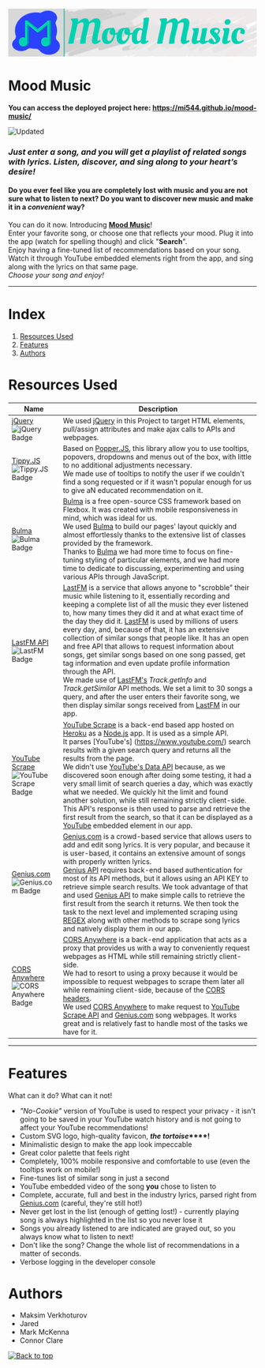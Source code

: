 ![header](assets/github/header.png)

# Mood Music

**You can access the deployed project here:
<https://mi544.github.io/mood-music/>**

![Updated](https://img.shields.io/static/v1?label=updated&message=July%2013th%202020&color=00D1B2&style=flat-square)


### *Just enter a song, and you will get a playlist of related songs with lyrics. Listen, discover, and sing along to your heart’s desire!*

#### Do you ever feel like you are completely lost with music and you are not sure what to listen to next? Do you want to discover new music and make it in a _convenient_ way?

You can do it now. Introducing [**Mood Music**](https://mi544.github.io/mood-music/)!<br />Enter your favorite song, or choose one that reflects your mood. Plug it into the app (watch for spelling though) and click "**Search**".<br />Enjoy having a fine-tuned list of recommendations based on your song. Watch it through YouTube embedded elements right from the app, and sing along with the lyrics on that same page.<br />*Choose your song and enjoy!*

---
# Index

1. [Resources Used](#Resources-Used)
2. [Features](#Features)
3. [Authors](#Authors)

# Resources Used

| Name | Description |
| ---- | ----------- |
| [jQuery](https://jquery.com/) ![jQuery Badge](https://img.shields.io/static/v1?label=Library&message=jQuery&color=E63946&style=for-the-badge&logo=javascript) | We used [jQuery](https://jquery.com/) in this Project to target HTML elements, pull/assign attributes and make ajax calls to APIs and webpages.
| [Tippy.JS](https://atomiks.github.io/tippyjs/) ![Tippy.JS Badge](https://img.shields.io/static/v1?label=Library&message=Tippy.JS&color=E63946&style=for-the-badge&logo=javascript) | Based on [Popper.JS](https://popper.js.org/), this library allow you to use tooltips, popovers, dropdowns and menus out of the box, with little to no additional adjustments necessary.<br />We made use of tooltips to notify the user if we couldn't find a song requested or if it wasn't popular enough for us to give aN educated recommendation on it.
| [Bulma](https://bulma.io/) ![Bulma Badge](https://img.shields.io/static/v1?label=Library&message=Tippy.JS&color=E63946&style=for-the-badge&logo=css3) | [Bulma](https://github.com/jgthms/bulma) is a free open-source CSS framework based on Flexbox. It was created with mobile responsiveness in mind, which was ideal for us.<br />We used [Bulma](https://github.com/jgthms/bulma) to build our pages' layout quickly and almost effortlessly thanks to the extensive list of classes provided by the framework.<br />Thanks to [Bulma](https://github.com/jgthms/bulma) we had more time to focus on fine-tuning styling of particular elements, and we had more time to dedicate to discussing, experimenting and using various APIs through JavaScript.
| [LastFM API](https://www.last.fm/api/) ![LastFM Badge](https://img.shields.io/static/v1?label=API&message=LastFM&color=E63946&style=for-the-badge&logo=a-frame) | [LastFM](https://www.last.fm/) is a service that allows anyone to "scrobble" their music while listening to it, essentially recording and keeping a complete list of all the music they ever listened to, how many times they did it and at what exact time of the day they did it. [LastFM](https://www.last.fm/) is used by millions of users every day, and, because of that, it has an extensive collection of similar songs that people like. It has an open and free API that allows to request information about songs, get similar songs based on one song passed, get tag information and even update profile information through the API.<br />We made use of [LastFM's](https://www.last.fm/) _Track.getInfo_ and _Track.getSimilar_ API methods. We set a limit to 30 songs a query, and after the user enters their favorite song, we then display similar songs received from [LastFM](https://www.last.fm/) in our app.
| [YouTube Scrape](https://github.com/HermanFassett/youtube-scrape) ![YouTube Scrape Badge](https://img.shields.io/static/v1?label=API&message=YouTube%20Scrape&color=E63946&style=for-the-badge&logo=a-frame) | [YouTube Scrape](http://youtube-scrape.herokuapp.com/api/search) is a back-end based app hosted on [Heroku](https://www.heroku.com/) as a [Node.js](https://nodejs.org/) app. It is used as a simple API.<br />It parses [YouTube's] (https://www.youtube.com/) search results with a given search query and returns all the results from the page.<br />We didn't use [YouTube's Data API](https://developers.google.com/youtube/v3/getting-started) because, as we discovered soon enough after doing some testing, it had a very small limit of search queries a day, which was exactly what we needed. We quickly hit the limit and found another solution, while still remaining strictly client-side. This API's response is then used to parse and retrieve the first result from the search, so that it can be displayed as a [YouTube](https://www.youtube.com/) embedded element in our app.
| [Genius.com](https://genius.com/) ![Genius.com Badge](https://img.shields.io/static/v1?label=API&message=genius.com&color=E63946&style=for-the-badge&logo=a-frame) | [Genius.com](https://docs.genius.com/) is a crowd-based service that allows users to add and edit song lyrics. It is very popular, and because it is user-based, it contains an extensive amount of songs with properly written lyrics.<br />[Genius API](https://docs.genius.com/) requires back-end based authentication for most of its API methods, but it allows using an API KEY to retrieve simple search results. We took advantage of that and used [Genius API](https://docs.genius.com/) to make simple calls to retrieve the first result from the search it returns. We then took the task to the next level and implemented scraping using [REGEX](https://developer.mozilla.org/en-US/docs/Web/JavaScript/Guide/Regular_Expressions) along with other methods to scrape song lyrics and natively display them in our app.
| [CORS Anywhere](https://github.com/Rob--W/cors-anywhere) ![CORS Anywhere Badge](https://img.shields.io/static/v1?label=proxy&message=cors%20anywhere&color=E63946&style=for-the-badge&logo=server%20fault) | [CORS Anywhere](https://cors-anywhere.herokuapp.com/) is a back-end application that acts as a proxy that provides us with a way to conveniently request webpages as HTML while still remaining strictly client-side.<br />We had to resort to using a proxy because it would be impossible to request webpages to scrape them later all while remaining client-side, because of the [CORS headers](https://developer.mozilla.org/en-US/docs/Web/HTTP/CORS).<br />We used [CORS Anywhere](https://cors-anywhere.herokuapp.com/) to make request to [YouTube Scrape API](http://youtube-scrape.herokuapp.com/api/search) and [Genius.com](https://genius.com/) song webpages. It works great and is relatively fast to handle most of the tasks we have for it.
***


# Features
What can it do? What can it not!

* _"No-Cookie"_ version of YouTube is used to respect your privacy - it isn't going to be saved in your YouTube watch history and is not going to affect your YouTube recommendations!
* Custom SVG logo, high-quality favicon, **_the tortoise_****!**
* Minimalistic design to make the app look impeccable
* Great color palette that feels right
* Completely, 100% mobile responsive and comfortable to use (even the tooltips work on mobile!)
* Fine-tunes list of similar song in just a second
* YouTube embedded video of the song **you** chose to listen to
* Complete, accurate, full and best in the industry lyrics, parsed right from [Genius.com](https://genius.com/) (careful, they're still hot!)
* Never get lost in the list (enough of getting lost!) - currently playing song is always highlighted in the list so you never lose it
* Songs you already listened to are indicated are grayed out, so you always know what to listen to next!
* Don't like the song? Change the whole list of recommendations in a matter of seconds.
* Verbose logging in the developer console


# Authors
* Maksim Verkhoturov
* Jared 
* Mark McKenna
* Connor Clare

[![Back to top](https://img.shields.io/badge/Back%20to%20top-lightgrey?style=flat-square)](#index)
